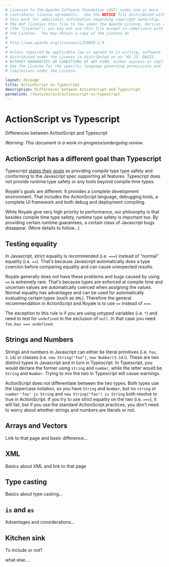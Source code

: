```yaml
---
# Licensed to the Apache Software Foundation (ASF) under one or more
# contributor license agreements.  See the NOTICE file distributed with
# this work for additional information regarding copyright ownership.
# The ASF licenses this file to You under the Apache License, Version 2.0
# (the "License"); you may not use this file except in compliance with
# the License.  You may obtain a copy of the License at
# 
# http://www.apache.org/licenses/LICENSE-2.0
# 
# Unless required by applicable law or agreed to in writing, software
# distributed under the License is distributed on an "AS IS" BASIS,
# WITHOUT WARRANTIES OR CONDITIONS OF ANY KIND, either express or implied.
# See the License for the specific language governing permissions and
# limitations under the License.

layout: docpage
title: ActionScript vs Typescript
description: Differences between ActionScript and Typescript
permalink: /features/as3/actionscript-vs-typescript
---
```


# ActionScript vs Typescript

Differences between ActionScript and Typescript

*Warning: This document is a work-in-progress/undergoing review.*

## ActionScript has a different goal than Typescript
Typescript [states their goals](https://github.com/Microsoft/TypeScript/wiki/TypeScript-Design-Goals) as providing compile type type safety and conforming to the Javascript spec supporting all features. Typescript does not provide runtime type safety or any tools beyond compile time types.

Royale's goals are different. It provides a complete development environment. That includes the ActionScript language, debugging tools, a complete UI framework and both debug and deployment compiling.

While Royale give very high priority to performance, our philosophy is that besides compile time type safety, runtime type safety is important too. By providing certain runtime guarantees, a certain class of Javascript bugs disappear. (More details to follow...)

## Testing equality
In Javascript, strict equality is recommended (i.e. `===`) instead of "normal" equality (i.e. `==`). That's because Javascript automatically does a type coercion before comparing equality and can cause unexpected results.

Royale generally does not have these problems and bugs caused by using `==` is extremely rare. That's because types are enforced at compile time and uncertain values are automatically coerced when assigning the values. Normal equality has advantages and can be used for automatically evaluating certain types (such as `XML`). Therefore the general recommendation in ActionScript and Royale is to use `==` instead of `===`.

The exception to this rule is if you are using untyped variables (i.e. `*`) and need to test for `undefined` to the exclusion of `null`. In that case you need `foo.baz === undefined`.

## Strings and Numbers
Strings and numbers in Javascript can either be literal primitives (i.e. `foo`, `3.14`) or classes (i.e. `new String("foo")`, `new Number(3.14)`). These are two distinct types in Javascript and in turn in Typescript. In Typescript, you would declare the former using `string` and `number`, while the latter would be `String` and `Number`. Trying to mix the two in Typescript will cause warnings.

ActionScript does not differentiate between the two types. Both types use the Uppercase notation, so you have `String` and `Number`, but no `string` or `number` `'foo' is String` and `new String("foo") is String` both resolve to true in ActionScript. If you try to use strict equality on the two (i.e. `===`), it will fail, but if you use the standard ActionScript practices, you don't need to worry about whether strings and numbers are literals or not.

## Arrays and Vectors
Link to that page and basic difference...

## XML
Basics about XML and link to that page

## Type casting
Basics about type casting...

## `is` and `as`
Advantages and considerations...

## Kitchen sink
To include or not?

what else....